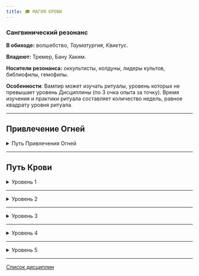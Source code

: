 ```yaml
---
title: 🎓 МАГИЯ КРОВИ
---
```

### Сангвинический резонанс

**В обиходе:** волшебство, *Тауматургия*, *Квиетус*.

**Владеют:** Тремер, Бану Хаким.

**Носители резонанса:** оккультисты, колдуны, лидеры культов, библиофилы, гемофилы.

**Особенности**: Вампир может изучать ритуалы, уровень которых не превышает уровень Дисциплины (по 3 очка опыта за точку). Время изучения и практики ритуала составляет количество недель, равное квадрату уровня ритуала.

___

## Привлечение Огней

<details>
<summary>Путь Привлечения Огней</summary>

- **• Свеча (Candle)** — 1 уровень аггравированных повреждений за ход

- **•• Огненная Ладонь (Palm of flame)** — 2 уровня аггравированных повреждений за ход

- **••• Небольшой костер (Campfire)** — 3 уровня аггравированных повреждений за ход

- **•••• Большой костер (Bonfire)** — 4 уровня аггравированных повреждений за ход

- **••••• Ад (Inferno)** — 5 уровня аггравированных повреждений за ход
</details>

___

## Путь Крови

<details>
<summary>Уровень 1</summary>

### ● Едкая кровь (🍷+X)

- **Стоимость**: от 1 до нескольких пробуждений крови
- **Дайспул**: —
- **Система**: Вампир изменяет свойства своей крови, делая её невероятно едкой для неживых субстанций (исключая мёртвую плоть). Вампир тратит ход на нанесение себе раны, а затем проливает кровь на цель — каждое пробуждение растворяет примерно 35 кубических сантиметров вещества в течении 5 минут (для мягких металлов вроде меди или железа; более твердые сплавы и сталь покрываются пузырями и признаками изношенности).
- **Длительность**: —

___

### ● Вкус крови

- **Стоимость**: —
- **Дайспул**: _Решительность_ + _Магия крови_ (**3**)
- **Система**: Попробовав на язык каплю крови, вампир может определить некоторые ее базовые черты. На успехе вампир может выяснить, что кровь принадлежит смертному (узнав резонанс и интенсивность), гулю, вампиру или другому сверхъестественному существу (без подробностей); определить относительную Силу крови (и диапазон поколений). На критическом успехе вампир узнает о возможном диаблери, выясняет поколение с точностью до +/–1, а также природу сверхъестественного существа, если ему известно о таком типе существ.
- **Длительность**: —

___

### ● Форма кровавого таинства (0/🍷)

- **Стоимость**: — (или 1 пробуждение крови при использовании собственного витаэ)
- **Дайспул**: *Манипуляция* + *Магия крови*
- **Система**: Сила позволяет манипулировать кровью или витаэ для создания вычурных магических изображений. Используя меру крови, равную примерно 1 пробуждению, вампир может заставить повиноваться саму ее сущность. Успешный бросок дайспула позволяет придать крови любую форму или сотворить с её помощью любую картину. СЛ изменяется в зависимости от количества деталей: слово "Помоги!" или простая геометрическая форма обладают СЛ **2**, а целая строфа стихотворения или детализированная скульптура соответствуют СЛ **4** или выше. Провал означает невозможность достучаться до крови, а критический успех позволяет мгновенно придать выбранную форму и отказаться от дальнейших бросков для изменения формы в течение сцены.
- **Длительность**: до конца сцены или до отмены
</details>

___

<details>
<summary>Уровень 2</summary>

### ●● Угасание крови 🍷

- **Стоимость**: 1 пробуждение крови
- **Дайспул**: _Интеллект_ + _Магия крови_ против _Выносливости_ + _Самообладания_
- **Система**: Вампир может понизить дающие не-жизнь характеристики крови в другом вампире, увеличив его Голод. Цель должна находиться в поле зрения. Использование силы занимает 1 ход и требует жестикулирования пальцами. Успех увеличивает Голод на 1, критический успех — на 2. Жертва может определить мага, если он видим для неё и она выиграет в проверке _Интеллект_ + _Оккультизм_ против _Смекалки_ + _Притворства_.
- **Длительность**: —
</details>

___

<details>
<summary>Уровень 3</summary>

### ●●● Усиление крови 🍷

- **Стоимость**: 1 пробуждение крови
- **Дайспул**: _Решительность_ + _Магия крови_
- **Система**: Вампир может временно увеличить свою Силу крови, выполнив бросок дайспула против (**2 + текущая Сила крови**). На успехе он увеличивает Силу крови на 1 на целую сцену, при критическом успехе — на 2. При использовании этой силы вампир может выйти за рамки ограничения Силы крови для своего поколения.
- **Длительность**: 1 сцена или 1 ночь

___

### ●●● Касание скорпиона (🍷+X)

- **Стоимость**: 1 или несколько пробуждений крови
- **Дайспул**: *Сила* + *Магия крови* против *Выносливости* + *Оккультизма*
- **Система**: Вампир может превратить часть своей крови в парализующий яд, которым можно обработать оружие или даже плюнуть в цель. Яд парализует смертных и ослабляет вампиров. Некоторые секретные техники дыхания и биоритмики, а также силы *Стойкости* позволяют спастись от яда. Для создания яда вампир концентрируется на ход и выталкивает порцию крови (на 1 пробуждение) из раны для покрытия одного клинка или для одного плевка. Для плевка необходимо пройти проверку *Ловкости* + *Атлетики* (можно увернуться по правилам обычной огнестрельной атаки), но иногда вампиру достаточно и французского поцелуя. Возможно превратить в яд часть своей крови, чтобы преподнести сюрприз потенциальному диаблеристу. Яд слишком вязок для растворения в жидкости или для забора в шприц, ядом невозможно отравить напитки или впрыснуть его своим укусом. На стрелах или пулях остаётся слишком мало яда, а наполнять пустотелые пули — слишком долго. При попадании яда в цель жертва должна пройти проверку (см. дайспул, вампиры со *Стойкостью* могут заменить пул на *Выносливость* + *Стойкость*). При успехе яд наносит количество сдвигов  в виде Летального урона по смертным и в виде неуполовинивающегося Поверхностного урона по вампирам. Смертный, получивший хотя бы единицу урона, теряет сознание.
- **Длительность**: Яд активен на одну сцену

___

### ●●● Транзитивные узы 🍷

- **Стоимость**: 1 пробуждение крови
- **Дайспул**: —
- **Система**: Заклинатель расширяет возможности *Кровавых уз* своей *витаэ*, позволяя ей сохранять свои свойства внутри контейнеров или даже в теле гуля. Любой, кто выпьет такую кровь, подвергнется аналогичному эффекту уз, как если бы он пил кровь из самого заклинателя. Вампир выполняет *пробуждение крови* либо при переливании крови в ёмкость, либо при кормлении гуля. Каждое использование силы позволяет усилить **3 порции крови**. Любой, подпадший под *Транзитивные узы*, не будет знать о них, пока не увидит своего *Регнанта*, однако образ *Регнанта* может начать появляться в видениях во время дневного сна. Созданные *Кровавые узы* в остальном не отличаются от обычных.
- **Длительность**: —
</details>

___

<details>
<summary>Уровень 4</summary>

### ●●●● Похищение крови 🍷

- **Стоимость**: 1 пробуждение крови
- **Дайспул**: _Смекалка_ + _Магия крови_ против _Смекалки_ + _Оккультизма_
- **Система**: Вытянув руку в сторону цели, с помощью мистических сил вампир открывает рану на крупной артерии жертвы, выпуская из нее в воздух поток крови по направлению к открытому рту мага. В дополнение к этому цель впадает в транс, подобный трансу от _Поцелуя_, а рана автоматически затягивается после завершения заклятия, даже если цель погибает. После проверки (см. дайспул) вампир может начать кормёжку, находясь на расстоянии примерно комнаты. Цель, носящая полный защитный костюм, просто истекает кровью в экстатичном состоянии внутри костюма. Во время кормёжки ничего другого делать нельзя, однако сама кормёжка проходит в два раза быстрее (в три раза при критическом успехе).
- **Длительность**: Одна кормёжка
</details>

___

<details>
<summary>Уровень 5</summary>

### ●●●●● Подарок Баала (🍷+X)

- **Стоимость**: 1 или несколько пробуждений крови
- **Дайспул**: *Сила* + *Магия крови* против *Выносливости* + *Оккультизма*/*Стойкости*
- **Система**: Вампир может превратить часть своей крови в невероятно токсичный яд, который может оказаться смертельным для смертных и вампиров. Ядом можно обработать оружие или даже плюнуть в цель. Яд парализует смертных и ослабляет вампиров. Некоторые секретные техники дыхания и биоритмики, а также силы *Стойкости* позволяют спастись от яда. Для создания яда вампир концентрируется на ход и выталкивает порцию крови (на 1 пробуждение) из раны для покрытия одного клинка или для одного плевка. Для плевка необходимо пройти проверку *Ловкости* + *Атлетики* (можно увернуться по правилам обычной огнестрельной атаки), но иногда вампиру достаточно и французского поцелуя. Возможно превратить в яд часть своей крови, чтобы преподнести сюрприз потенциальному диаблеристу. Яд слишком вязок для растворения в жидкости или для забора в шприц, ядом невозможно отравить напитки или впрыснуть его своим укусом. На стрелах или пулях остаётся слишком мало яда, а наполнять пустотелые пули — слишком долго. При попадании яда в цель жертва должна пройти проверку (см. дайспул, вампиры со *Стойкостью* могут заменить пул на *Выносливость* + *Стойкость*). При успехе яд наносит количество сдвигов  в виде Летального урона по смертным и по вампирам. Смертный, получивший хотя бы единицу урона, моментально умирает. Если вампир получил хотя бы единицу урона от этого яда, проверка дайспула выполняется еще раз: при победе использующего яд вампира цель уйдёт в торпор при следующем погружении в сон.
- **Длительность**: Яд активен на одну сцену

___

### ●●●●● Кровавый котёл 🍷

- **Стоимость**: 1 пробуждение крови + 1 или несколько пятен
- **Дайспул**: _Решительность_ + _Магия крови_ против _Самообладания_ + _Оккультизма_/_Стойкости_
- **Система**: Вампир может заставить вскипеть кровь в цели, нанеся ей огромный урон и причинив сильнейшую боль. Вампир должен заплатить стоимость применения, а затем коснуться цели (_Ловкость_ + _Атлетика_ при применении в бою или подобной сцене) и пройти проверку (см. дайспул). При успехе каждый сдвиг броска наносит единицу летального урона цели. Смертные, которые получают хотя бы единицу урона, умирают в жутких муках. Вампиры увеличивают голод на 1 (до максимума в 5) за каждую полученную единицу урона.
- **Длительность**: 1 ход

___

### ●●●●● Истребование витаэ (X🖤)

- **Стоимость**: от 1 до нескольких нескольких пятен
- **Дайспул**: —
- **Система**: Вампир может извлечь всю кровь, затраченную на создание гулей, вне зависимости от расстояния, буквально вырвав её из тел слуг и нанеся им катастрофические повреждения. Заклинатель концентрируется на 1 ход, выбирая тех, кто должен оплатить свой долг. Гули могут находиться где угодно. Вампир утоляет **2 Голода** за каждого гуля, а гуль получает **5 уровней летальных повреждений**, ускоренно старея и дряхлея.
- **Длительность**: —
</details>

___


[Список дисциплин](index.md)